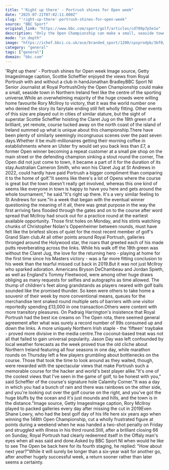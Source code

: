 ```yaml
---
title: "'Right up there' - Portrush shines for Open week"
date: "2025-07-21T07:02:11.000Z"
slug: "'right-up-there'-portrush-shines-for-open-week"
source: "BBC Sport"
original_link: "https://www.bbc.com/sport/golf/articles/cd789p7p5e1o"
description: "Only the Open Championship can make a small, seaside town in Northern Ireland feel like the centre of the sporting universe."
mode: "in_depth"
image: "https://ichef.bbci.co.uk/ace/branded_sport/1200/cpsprodpb/3bf0/live/f791ac50-659f-11f0-af69-0d70e5100167.jpg"
category: "general"
tags: ["general"]
domain: "bbc.com"
---
```

<p>'Right up there' - Portrush shines for Open week Image source, Getty ImagesImage caption, Scottie Scheffler enjoyed the views from Royal Portrush with and without a club in handJonathan BradleyBBC Sport NI Senior Journalist at Royal PortrushOnly the Open Championship could make a small, seaside town in Northern Ireland feel like the centre of the sporting universe.While an overwhelming majority of the huge crowds were willing home favourite Rory McIlroy to victory, that it was the world number one who denied the story its fairytale ending still felt wholly fitting. Other events of this size are played out in cities of similar stature, but the sight of superstar Scottie Scheffler hoisting the Claret Jug on the 18th green of a brilliant, yet remote, course tucked away on the north coast of the island of Ireland summed up what is unique about this championship.There have been plenty of similarly seemingly incongruous scenes over the past seven days.Whether it be multi-millionaires getting their morning coffee in establishments where an Ulster fry would set you back less than £7, a former Open winner becoming a repeat customer at a small pie shop on the main street or the defending champion sinking a stout round the corner, The Open did not just come to town, it became a part of it for the duration of its stay.Australian Cameron Smith, who won his Claret Jug at St Andrews in 2022, could hardly have paid Portrush a bigger compliment than comparing it to the home of golf."It seems like there's a lot of Opens where the course is great but the town doesn't really get involved, whereas this one kind of seems like everyone in town is happy to have you here and gets around the whole tournament," he said."It's right up there. It's a very similar feeling to St Andrews for sure."In a week that began with the eventual winner questioning the meaning of it all, there was great purpose in the way the first arriving fans flooded through the gates and on to the course after word spread that McIlroy had snuck out for a practice round at the earliest available opportunity. Those first holes on Monday, and his stints watching chunks of Christopher Nolan's Oppenheimer between rounds, must have felt like the briefest slices of quiet for the most recent member of golf's Grand Slam club.At all other points around Royal Portrush, galleries thronged around the Holywood star, the roars that greeted each of his made putts reverberating across the links. While his walk off the 18th green was without the Claret Jug, the love for the returning hero - playing at home for the first time since his Masters victory - was a far more fitting conclusion to his week than the tearful missed cut back in 2019.But it was not just McIlroy who sparked adoration. Americans Bryson DeChambeau and Jordan Spieth, as well as England's Tommy Fleetwood, were among other huge draws obliging as many requests for selfies and autographs as time allowed. The thump of children's feet along grandstands as players neared with golf balls sounded like the promised thunder. So keen were others to take home a souvenir of their week by more conventional means, queues for the merchandise tent snaked round multiple sets of barriers with one visitor reportedly spending £13,000 in one transaction.Others were content with more transitory pleasures. On Padraig Harrington's insistence that Royal Portrush had the best ice creams on The Open rota, there seemed general agreement after what was surely a record number of 99s consumed up and down the links. A more uniquely Northern Irish staple - the 'fifteen' traybake - proved more divisive in the media centre.The coconut-based treat was not all that failed to gain universal popularity. Jason Day was left confounded by local weather forecasts as the week proved true the old cliche about Northern Ireland featuring all four seasons in one day, while marathon rounds on Thursday left a few players grumbling about bottlenecks on the course. Those that took the time to look around as they waited, though, were rewarded with the spectacular views that make Portrush such a memorable course for the hacker and world's best player alike."It's one of the coolest views that I've seen in the game of golf, to be honest with you," said Scheffler of the course's signature hole Calamity Corner."It was a day in which you had a bunch of rain and there was rainbows on the other side, and you're looking out over the golf course on the right, and you've got the huge bluffs by the ocean and it's just mounds and hills, and the town is in the distance."Image source, Getty ImagesImage caption, Rory McIlroy played to packed galleries every day after missing the cut in 2019Even Shane Lowry, who had the best golf day of his life here six years ago when winning the 148th Open Championship, cut a wholly frustrated figure at points during a weekend when he was handed a two-shot penalty on Friday and struggled with illness in his third round.Still, after a brilliant closing 66 on Sunday, Royal Portrush had clearly redeemed itself in the Offaly man's eyes when all was said and done.Asked by BBC Sport NI when would he like to see The Open be back here for its fourth staging, he replied: "How about next year?"While it will surely be longer than a six-year wait for another go, after another hugely successful week, a return sooner rather than later seems a certainty.</p>